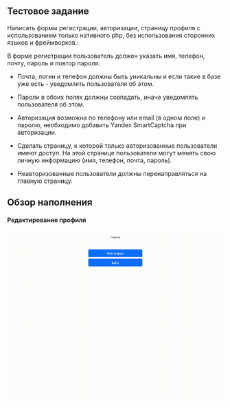 ## Тестовое задание

Написать формы регистрации, авторизации, страницу профиля с использованием только нативного php, без использования сторонних языков и фреймворков.:

В форме регистрации пользователь должен указать имя, телефон, почту, пароль и повтор пароля.
- Почта, логин  и телефон должны быть уникальны и если такие в базе уже есть - уведомлять пользователя об этом.
- Пароли в обоих полях должны совпадать, иначе уведомлять пользователя об этом.

- Авторизация возможна по телефону или email (в одном поле) и паролю, необходимо добавить Yandex SmartCaptcha при авторизации.

- Сделать страницу, к которой только авторизованные пользователи имеют доступ. На этой странице пользователи могут менять свою личную информацию (имя, телефон, почта, пароль).

- Неавторизованные пользователи должны перенаправляться на главную страницу.

## Обзор наполнения

<summary> <h4> Редактирование профиля </h4> </summary>
<img src="https://github.com/OlegTatarenko/only-test/blob/master/video/profile.gif" width="640" height="400">